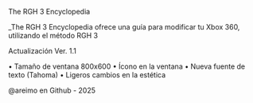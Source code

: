 The RGH 3 Encyclopedia

_The RGH 3 Encyclopedia ofrece una guía para modificar tu Xbox 360, utilizando el método RGH 3

Actualización Ver. 1.1

• Tamaño de ventana 800x600
• Ícono en la ventana
• Nueva fuente de texto (Tahoma)
• Ligeros cambios en la estética

@areimo en Github - 2025
